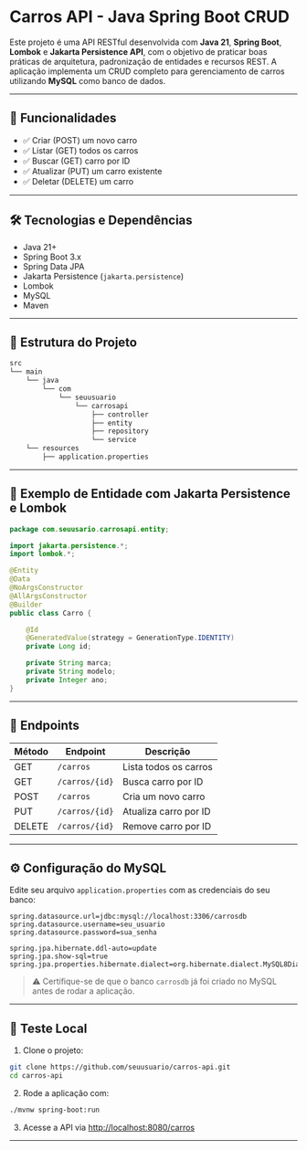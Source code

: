 # Carros API - Java Spring Boot CRUD

Este projeto é uma API RESTful desenvolvida com **Java 21**, **Spring Boot**, **Lombok** e **Jakarta Persistence API**, com o objetivo de praticar boas práticas de arquitetura, padronização de entidades e recursos REST. A aplicação implementa um CRUD completo para gerenciamento de carros utilizando **MySQL** como banco de dados.

---

## 🚗 Funcionalidades

- ✅ Criar (POST) um novo carro
- ✅ Listar (GET) todos os carros
- ✅ Buscar (GET) carro por ID
- ✅ Atualizar (PUT) um carro existente
- ✅ Deletar (DELETE) um carro

---

## 🛠️ Tecnologias e Dependências

- Java 21+
- Spring Boot 3.x
- Spring Data JPA
- Jakarta Persistence (`jakarta.persistence`)
- Lombok
- MySQL
- Maven

---

## 📁 Estrutura do Projeto

```bash
src
└── main
    └── java
        └── com
            └── seuusuario
                └── carrosapi
                    ├── controller
                    ├── entity
                    ├── repository
                    └── service
    └── resources
        ├── application.properties
```

---

## 🧩 Exemplo de Entidade com Jakarta Persistence e Lombok

```java
package com.seuusario.carrosapi.entity;

import jakarta.persistence.*;
import lombok.*;

@Entity
@Data
@NoArgsConstructor
@AllArgsConstructor
@Builder
public class Carro {

    @Id
    @GeneratedValue(strategy = GenerationType.IDENTITY)
    private Long id;

    private String marca;
    private String modelo;
    private Integer ano;
}
```

---

## 🔄 Endpoints

| Método | Endpoint        | Descrição               |
|--------|------------------|--------------------------|
| GET    | `/carros`        | Lista todos os carros    |
| GET    | `/carros/{id}`   | Busca carro por ID       |
| POST   | `/carros`        | Cria um novo carro       |
| PUT    | `/carros/{id}`   | Atualiza carro por ID    |
| DELETE | `/carros/{id}`   | Remove carro por ID      |

---

## ⚙️ Configuração do MySQL

Edite seu arquivo `application.properties` com as credenciais do seu banco:

```properties
spring.datasource.url=jdbc:mysql://localhost:3306/carrosdb
spring.datasource.username=seu_usuario
spring.datasource.password=sua_senha

spring.jpa.hibernate.ddl-auto=update
spring.jpa.show-sql=true
spring.jpa.properties.hibernate.dialect=org.hibernate.dialect.MySQL8Dialect
```

> ⚠️ Certifique-se de que o banco `carrosdb` já foi criado no MySQL antes de rodar a aplicação.

---

## 🧪 Teste Local

1. Clone o projeto:

```bash
git clone https://github.com/seuusuario/carros-api.git
cd carros-api
```

2. Rode a aplicação com:

```bash
./mvnw spring-boot:run
```

3. Acesse a API via [http://localhost:8080/carros](http://localhost:8080/carros)

---

